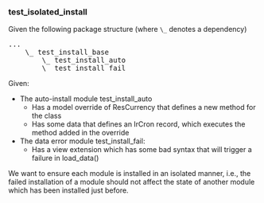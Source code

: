 ### test_isolated_install

Given the following package structure (where `\_` denotes a dependency)
<pre>
...
    \_ test_install_base
        \_ test_install_auto
        \_ test_install_fail
</pre>
Given:
* The auto-install module test_install_auto
  * Has a model override of ResCurrency that defines a new method for the class
  * Has some data that defines an IrCron record, which executes the method added in the override
* The data error module test_install_fail:
  * Has a view extension which has some bad syntax that will trigger a failure in load_data()

We want to ensure each module is installed in an isolated manner, i.e., the
failed installation of a module should not affect the state of another module
which has been installed just before.

